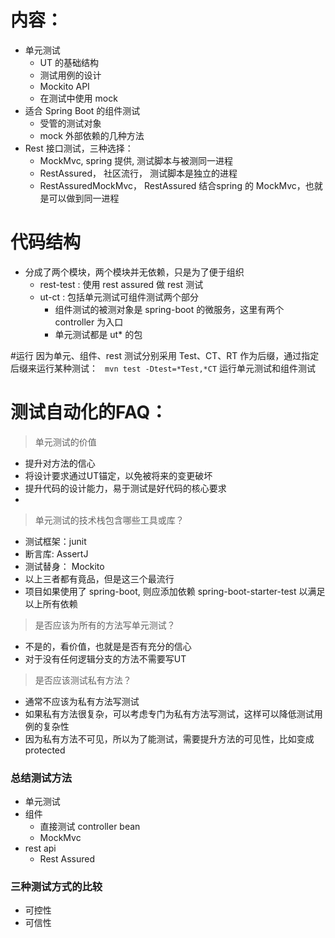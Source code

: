 # 内容：
- 单元测试
  - UT 的基础结构
  - 测试用例的设计
  - Mockito API 
  - 在测试中使用 mock 
- 适合 Spring Boot 的组件测试
  - 受管的测试对象
  - mock 外部依赖的几种方法
- Rest 接口测试，三种选择：
  - MockMvc, spring 提供, 测试脚本与被测同一进程
  - RestAssured， 社区流行， 测试脚本是独立的进程
  - RestAssuredMockMvc， RestAssured 结合spring 的 MockMvc，也就是可以做到同一进程

# 代码结构
- 分成了两个模块，两个模块并无依赖，只是为了便于组织
  - rest-test : 使用 rest assured 做 rest 测试
  - ut-ct : 包括单元测试可组件测试两个部分
    - 组件测试的被测对象是 spring-boot 的微服务，这里有两个 controller 为入口
    - 单元测试都是 ut* 的包
  
  
#运行
因为单元、组件、rest 测试分别采用 Test、CT、RT 作为后缀，通过指定后缀来运行某种测试：
` mvn test -Dtest=*Test,*CT`  运行单元测试和组件测试


# 测试自动化的FAQ：
> 单元测试的价值
- 提升对方法的信心
- 将设计要求通过UT锚定，以免被将来的变更破坏
- 提升代码的设计能力，易于测试是好代码的核心要求
- 

> 单元测试的技术栈包含哪些工具或库？
- 测试框架：junit 
- 断言库: AssertJ
- 测试替身： Mockito 
- 以上三者都有竟品，但是这三个最流行
- 项目如果使用了 spring-boot, 则应添加依赖 spring-boot-starter-test 以满足以上所有依赖


> 是否应该为所有的方法写单元测试？
- 不是的，看价值，也就是是否有充分的信心
- 对于没有任何逻辑分支的方法不需要写UT

> 是否应该测试私有方法？
- 通常不应该为私有方法写测试
- 如果私有方法很复杂，可以考虑专门为私有方法写测试，这样可以降低测试用例的复杂性
- 因为私有方法不可见，所以为了能测试，需要提升方法的可见性，比如变成 protected 


### 总结测试方法
- 单元测试 
- 组件
  - 直接测试 controller bean 
  - MockMvc 
- rest api 
  - Rest Assured 

### 三种测试方式的比较
- 可控性
- 可信性